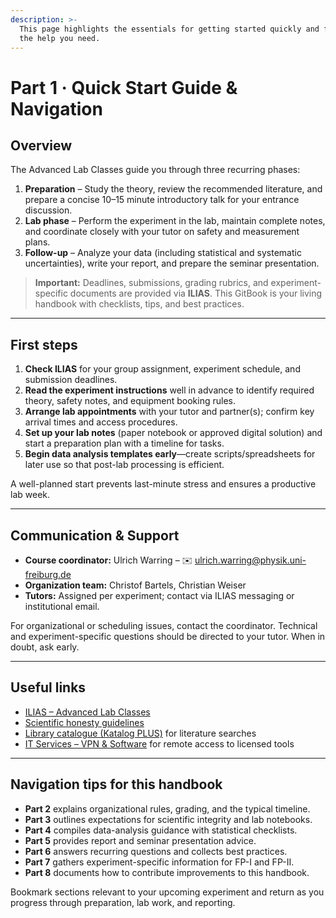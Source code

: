 ```yaml
---
description: >-
  This page highlights the essentials for getting started quickly and finding
  the help you need.
---
```


# Part 1 · Quick Start Guide & Navigation

## Overview

The Advanced Lab Classes guide you through three recurring phases:

1. **Preparation** – Study the theory, review the recommended literature, and prepare a concise 10–15 minute introductory talk for your entrance discussion.
2. **Lab phase** – Perform the experiment in the lab, maintain complete notes, and coordinate closely with your tutor on safety and measurement plans.
3. **Follow-up** – Analyze your data (including statistical and systematic uncertainties), write your report, and prepare the seminar presentation.

> **Important:** Deadlines, submissions, grading rubrics, and experiment-specific documents are provided via **ILIAS**. This GitBook is your living handbook with checklists, tips, and best practices.

***

## First steps

1. **Check ILIAS** for your group assignment, experiment schedule, and submission deadlines.
2. **Read the experiment instructions** well in advance to identify required theory, safety notes, and equipment booking rules.
3. **Arrange lab appointments** with your tutor and partner(s); confirm key arrival times and access procedures.
4. **Set up your lab notes** (paper notebook or approved digital solution) and start a preparation plan with a timeline for tasks.
5. **Begin data analysis templates early**—create scripts/spreadsheets for later use so that post-lab processing is efficient.

A well-planned start prevents last-minute stress and ensures a productive lab week.

***

## Communication & Support

* **Course coordinator:** Ulrich Warring – ✉️ ulrich.warring@physik.uni-freiburg.de
* **Organization team:** Christof Bartels, Christian Weiser
* **Tutors:** Assigned per experiment; contact via ILIAS messaging or institutional email.

For organizational or scheduling issues, contact the coordinator. Technical and experiment-specific questions should be directed to your tutor. When in doubt, ask early.

***

## Useful links

* [ILIAS – Advanced Lab Classes](https://ilias.uni-freiburg.de)
* [Scientific honesty guidelines](https://www.physik.uni-freiburg.de/redlichkeit-en)
* [Library catalogue (Katalog PLUS)](https://www.ub.uni-freiburg.de/en/) for literature searches
* [IT Services – VPN & Software](https://www.rz.uni-freiburg.de/services-en) for remote access to licensed tools

***

## Navigation tips for this handbook

* **Part 2** explains organizational rules, grading, and the typical timeline.
* **Part 3** outlines expectations for scientific integrity and lab notebooks.
* **Part 4** compiles data-analysis guidance with statistical checklists.
* **Part 5** provides report and seminar presentation advice.
* **Part 6** answers recurring questions and collects best practices.
* **Part 7** gathers experiment-specific information for FP-I and FP-II.
* **Part 8** documents how to contribute improvements to this handbook.

Bookmark sections relevant to your upcoming experiment and return as you progress through preparation, lab work, and reporting.
